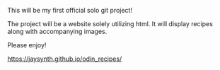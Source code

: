 This will be my first official solo git project!

The project will be a website solely utilizing html. It will display recipes along with accompanying images.

Please enjoy!

https://jaysynth.github.io/odin_recipes/
